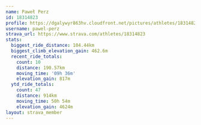 ```yaml
---
name: Paweł Perz
id: 18314823
profile: https://dgalywyr863hv.cloudfront.net/pictures/athletes/18314823/5244308/1/large.jpg
username: pawel-perz
strava_url: https://www.strava.com/athletes/18314823
stats:
  biggest_ride_distance: 104.44km
  biggest_climb_elevation_gain: 462.6m
  recent_ride_totals:
    count: 10
    distance: 190.57km
    moving_time: '09h 36m'
    elevation_gain: 817m
  ytd_ride_totals:
    count: 47
    distance: 914km
    moving_time: 50h 54m
    elevation_gain: 4624m
layout: strava_member
--- 
```

